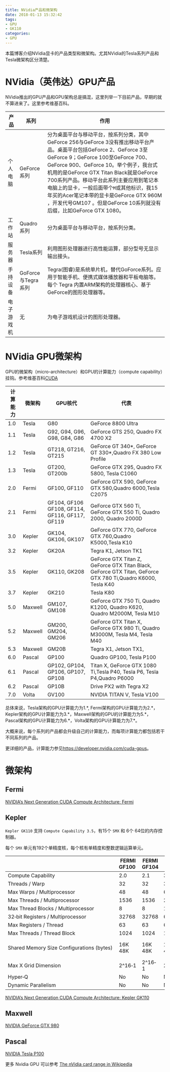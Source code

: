 ```yaml
---
title: NVidia产品和微架构
date: 2018-01-13 15:32:42
tags:
- GPU
- GK110
categories:
- GPU
---
```


本篇博客介绍NVidia显卡的产品类型和微架构。尤其NVidia的Tesla系列产品和Tesla微架构区分清楚。
<!--more-->
# NVidia（英伟达）GPU产品

NVidia推出的GPU产品和GPU架构总是搞混，这里列举一下目前产品，早期的就不算进来了。这里参考维基百科。

|产品|系列|作用|
|-----|----|----|
|个人电脑|GeForce系列|分为桌面平台与移动平台，按系列分类，其中GeForce 256与GeForce 3没有推出移动平台产品。桌面平台包括GeForce 2、GeForce 3至GeForce 9；GeForce 100至GeForce 700、GeForce 900、GeForce 10。举个例子，我台式机用的是GeForce GTX Titan Black就是GeForce 700系列产品。移动平台此系列主要应用到笔记本电脑上的显卡，一般后面带个`M`或其他标识，我15年买的Acer笔记本带的显卡是GeForce GTX 960M ，开发代号GM107  。但是GeForce 10系列就没有后缀，比如GeForce GTX 1080。|
|工作站| Quadro系列|分为桌面平台与移动平台，按系列分类。|
|服务器| Tesla系列|利用图形处理器进行高性能运算，部分型号无显示输出接头。|
|手持设备|GoForce与Tegra系列|Tegra(图睿)是系统单片机，替代GoForce系列。应用于智能手机、便携式媒体播放器和平板电脑等。每个 Tegra 内置ARM架构的处理器核心、基于GeForce的图形处理器等。|
|电子游戏机|无|为电子游戏机设计的图形处理器。|

# NVidia GPU微架构

GPU的微架构（micro-architecture）和GPU的计算能力（compute capability）挂钩。参考维基百科[CUDA](https://en.wikipedia.org/wiki/CUDA)


|计算能力|微架构|GPU核代|代表|
|--------|------|-------|----|
|1.0|Tesla|G80|GeForce 8800 Ultra|
|1.1|Tesla|G92, G94, G96, G98, G84, G86|GeForce GTS 250, Quadro FX 4700 X2|
|1.2|Tesla|GT218, GT216, GT215|GeForce GT 340*, GeForce GT 330*,Quadro FX 380 Low Profile|
|1.3|Tesla|GT200, GT200b|GeForce GTX 295, Quadro FX 5800, Tesla C1060|
|2.0|Fermi|GF100, GF110|GeForce GTX 590, GeForce GTX 580,Quadro 6000,Tesla C2075|
|2.1|Fermi|GF104, GF106 GF108, GF114, GF116, GF117, GF119|GeForce GTX 560 Ti, GeForce GTX 550 Ti, Quadro 2000, Quadro 2000D|
|3.0|Kepler|GK104, GK106, GK107|GeForce GTX 770, GeForce GTX 760,Quadro K5000,Tesla K10|
|3.2|Kepler|GK20A|Tegra K1, Jetson TK1|
|3.5|Kepler|GK110, GK208|GeForce GTX Titan Z, GeForce GTX Titan Black, GeForce GTX Titan, GeForce GTX 780 Ti,Quadro K6000, Tesla K40|
|3.7|Kepler|GK210|Tesla K80|
|5.0|Maxwell|GM107, GM108|GeForce GTX 750 Ti, Quadro K1200, Quadro K620, Quadro M2000M, Tesla M10|
|5.2|Maxwell|GM200, GM204, GM206|GeForce GTX Titan X, GeForce GTX 980 Ti, Quadro M3000M, Tesla M4, Tesla M40|
|5.3|Maxwell|GM20B|Tegra X1, Jetson TX1,|
|6.0|Pascal|GP100|Quadro GP100, Tesla P100|
|6.1|Pascal|GP102, GP104, GP106, GP107, GP108| Titan X, GeForce GTX 1080 Ti,Tesla P40, Tesla P6, Tesla P4,Quadro P6000|
|6.2|Pascal|GP10B|Drive PX2 with Tegra X2 |
|7.0|Volta|GV100|NVIDIA TITAN V, Tesla V100|

总体来说，Tesla架构的GPU计算能力为1.\*, Fermi架构的GPU计算能力为2.\*，Kepler架构的GPU计算能力为3.\*，Maxwell架构的GPU的计算能力为5.\*，Pascal架构的GPU计算能力为6.\*，Volta架构的GPU计算能力为7.\*。

大概来说，每个系列的产品都会升级自己的计算能力，而每项计算能力都包括若干不同系列的产品。

更详细的产品，计算能力参见<https://developer.nvidia.com/cuda-gpus>。

# 微架构

## Fermi


[NVIDIA’s Next Generation CUDA Compute Architecture: Fermi](https://www.nvidia.com/content/pdf/fermi_white_papers/nvidia_fermi_compute_architecture_whitepaper.pdf)

## Kepler

`Kepler GK110` 支持 `Compute Capability 3.5`，有15个 `SMX` 和 6个 64位的内存控制器。

每个 `SMX` 单元有192个单精度核，每个核有单精度和整数逻辑运算单元。


| |FERMI GF100 | FERMI GF104 | KEPLER GK104 | KEPLER GK110|
|-| -----------|-------------|--------------| ------------|
|Compute Capability | 2.0 | 2.1 | 3.0 | 3.5 |
|Threads / Warp | 32 | 32 | 32 | 32|
|Max Warps / Multiprocessor | 48 | 48 | 64 | 64|
|Max Threads / Multiprocessor | 1536 | 1536 | 2048 | 2048|
|Max Thread Blocks / Multiprocessor | 8 | 8 | 16 | 16|
|32‐bit Registers / Multiprocessor | 32768 | 32768 | 65536 | 65536|
|Max Registers / Thread | 63 | 63 | 63 | 255|
|Max Threads / Thread Block | 1024 | 1024 | 1024 | 1024|
|Shared Memory Size Configurations (bytes) | 16K 48K| 16K 48K | 16K 32K 48K | 16K 32K 48K|
|Max X Grid Dimension | 2^16‐1 | 2^16‐1 | 2^32‐1 | 2^32‐1|
|Hyper‐Q  | No | No | No | Yes|
|Dynamic Parallelism | No | No | No | Yes|



[NVIDIA’s Next Generation CUDA Compute Architecture: Kepler GK110](https://www.nvidia.com/content/PDF/kepler/NVIDIA-Kepler-GK110-Architecture-Whitepaper.pdf)


## Maxwell

[NVIDIA GeForce GTX 980](https://international.download.nvidia.com/geforce-com/international/pdfs/GeForce_GTX_980_Whitepaper_FINAL.PDF)

## Pascal

[NVIDIA Tesla P100](https://images.nvidia.com/content/pdf/tesla/whitepaper/pascal-architecture-whitepaper.pdf)

更多 Nvidia GPU 可以参考 [The nVidia card range in Wikipedia](https://en.wikipedia.org/wiki/List_of_Nvidia_graphics_processing_units)